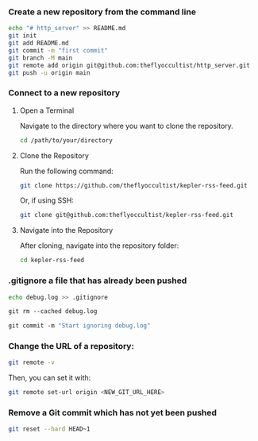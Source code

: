 ### Create a new repository from the command line

```bash
echo "# http_server" >> README.md
git init
git add README.md
git commit -m "first commit"
git branch -M main
git remote add origin git@github.com:theflyoccultist/http_server.git
git push -u origin main
```

### Connect to a new repository

1. Open a Terminal

    Navigate to the directory where you want to clone the repository.
    
    ```bash
    cd /path/to/your/directory
    ```

2. Clone the Repository

    Run the following command:

    ```bash
    git clone https://github.com/theflyoccultist/kepler-rss-feed.git
    ```

    Or, if using SSH:

    ```bash
    git clone git@github.com:theflyoccultist/kepler-rss-feed.git
    ```

3. Navigate into the Repository

    After cloning, navigate into the repository folder:

    ```bash
    cd kepler-rss-feed
    ```

### .gitignore a file that has already been pushed

```bash
echo debug.log >> .gitignore

git rm --cached debug.log

git commit -m "Start ignoring debug.log"
```

### Change the URL of a repository:

```bash
git remote -v
```

Then, you can set it with:

```bash
git remote set-url origin <NEW_GIT_URL_HERE>
```

### Remove a Git commit which has not yet been pushed

```bash
git reset --hard HEAD~1
```
